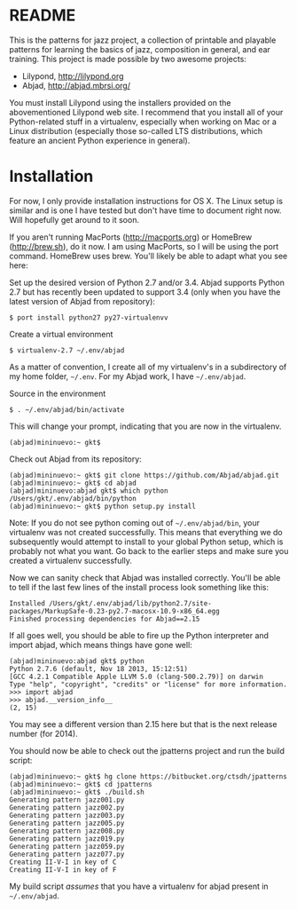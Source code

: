 # README #

This is the patterns for jazz project, a collection of printable and playable patterns for learning the basics of jazz, composition in general, and ear training. This project is made possible by two awesome projects:

* Lilypond, http://lilypond.org
* Abjad, http://abjad.mbrsi.org/

You must install Lilypond using the installers provided on the abovementioned Lilypond web site. I recommend that you install all of your Python-related stuff in a virtualenv, especially when working on Mac or a Linux distribution (especially those so-called LTS distributions, which feature an ancient Python experience in general).

# Installation

For now, I only provide installation instructions for OS X. The Linux setup is similar and is one I have tested but don't have time to document right now. Will hopefully get around to it soon. 

If you aren't running MacPorts (http://macports.org) or HomeBrew (http://brew.sh), do it now. I am using MacPorts, so I will be using the port command. HomeBrew uses brew. You'll likely be able to adapt what you see here:

Set up the desired version of Python 2.7 and/or 3.4. Abjad supports Python 2.7 but has recently been updated to support 3.4 (only when you have the latest version of Abjad from repository):

~~~
$ port install python27 py27-virtualenvv
~~~

Create a virtual environment

~~~
$ virtualenv-2.7 ~/.env/abjad
~~~

As a matter of convention, I create all of my virtualenv's in a subdirectory of my home folder, `~/.env`. For my Abjad work, I have `~/.env/abjad`.

Source in the environment

~~~
$ . ~/.env/abjad/bin/activate
~~~

This will change your prompt, indicating that you are now in the virtualenv.

~~~
(abjad)mininuevo:~ gkt$
~~~

Check out Abjad from its repository:


    (abjad)mininuevo:~ gkt$ git clone https://github.com/Abjad/abjad.git
    (abjad)mininuevo:~ gkt$ cd abjad
    (abjad)mininuevo:abjad gkt$ which python
    /Users/gkt/.env/abjad/bin/python
    (abjad)mininuevo:~ gkt$ python setup.py install

Note: If you do not see python coming out of `~/.env/abjad/bin`, your virtualenv was not created successfully. This means that everything we do subsequently would attempt to install to your global Python setup, which is probably not what you want. Go back to the earlier steps and make sure you created a virtualenv successfully.

Now we can sanity check that Abjad was installed correctly. You'll be able to tell if the last few lines of the install process look something like this:

~~~
Installed /Users/gkt/.env/abjad/lib/python2.7/site-packages/MarkupSafe-0.23-py2.7-macosx-10.9-x86_64.egg
Finished processing dependencies for Abjad==2.15
~~~

If all goes well, you should be able to fire up the Python interpreter and import abjad, which means things have gone well:

~~~
(abjad)mininuevo:abjad gkt$ python
Python 2.7.6 (default, Nov 18 2013, 15:12:51)
[GCC 4.2.1 Compatible Apple LLVM 5.0 (clang-500.2.79)] on darwin
Type "help", "copyright", "credits" or "license" for more information.
>>> import abjad
>>> abjad.__version_info__
(2, 15)
~~~

You may see a different version than 2.15 here but that is the next release number (for 2014).

You should now be able to check out the jpatterns project and run the build script:

~~~
(abjad)mininuevo:~ gkt$ hg clone https://bitbucket.org/ctsdh/jpatterns
(abjad)mininuevo:~ gkt$ cd jpatterns
(abjad)mininuevo:~ gkt$ ./build.sh 
Generating pattern jazz001.py
Generating pattern jazz002.py
Generating pattern jazz003.py
Generating pattern jazz005.py
Generating pattern jazz008.py
Generating pattern jazz019.py
Generating pattern jazz059.py
Generating pattern jazz077.py
Creating II-V-I in key of C
Creating II-V-I in key of F
~~~

My build script *assumes* that you have a virtualenv for abjad present in `~/.env/abjad`.
